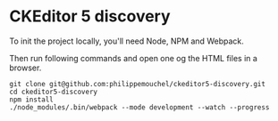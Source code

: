 # CKEditor 5 discovery

To init the project locally, you'll need Node, NPM and Webpack.

Then run following commands and open one og the HTML files in a browser.

```
git clone git@github.com:philippemouchel/ckeditor5-discovery.git
cd ckeditor5-discovery
npm install
./node_modules/.bin/webpack --mode development --watch --progress
```
